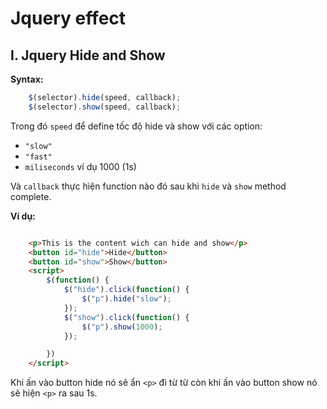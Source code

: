 # Jquery effect

## I. Jquery Hide and Show

**Syntax:**

```javascript
    $(selector).hide(speed, callback);
    $(selector).show(speed, callback);
```

Trong đó `speed` để define tốc độ hide và show với các option:

- `"slow"`
- `"fast"`
- `miliseconds` ví dụ 1000 (1s)

Và `callback` thực hiện function nào đó sau khi `hide` và `show` method complete.

**Ví dụ:**

```html

    <p>This is the content wich can hide and show</p>
    <button id="hide">Hide</button>
    <button id="show">Show</button>
    <script>
        $(function() {
            $("hide").click(function() {
                $("p").hide("slow");
            });
            $("show").click(function() {
                $("p").show(1000);
            });

        })
    </script>
```

Khi ấn vào button hide nó sẽ ẩn `<p>` đi từ từ còn khi ấn vào button show nó sẽ hiện `<p>` ra sau 1s.